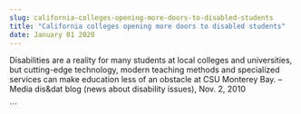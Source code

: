```yaml
---
slug: california-colleges-opening-more-doors-to-disabled-students
title: "California colleges opening more doors to disabled students"
date: January 01 2020
---
```


 
<p>
  Disabilities are a reality for many students at local colleges and
  universities, but cutting-edge technology, modern teaching methods and
  specialized services can make education less of an obstacle at CSU Monterey
  Bay. – Media dis&amp;dat blog (news about disability issues), Nov. 2, 2010
</p>
```
